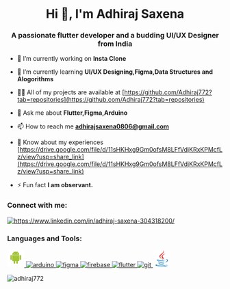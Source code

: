 <h1 align="center">Hi 👋, I'm Adhiraj Saxena</h1>
<h3 align="center">A passionate flutter developer and a budding UI/UX Designer from India</h3>

- 🔭 I’m currently working on **Insta Clone**

- 🌱 I’m currently learning **UI/UX Designing,Figma,Data Structures and Alogorithms**

- 👨‍💻 All of my projects are available at [https://github.com/Adhiraj772?tab=repositories](https://github.com/Adhiraj772?tab=repositories)

- 💬 Ask me about **Flutter,Figma,Arduino**

- 📫 How to reach me **adhirajsaxena0806@gmail.com**

- 📄 Know about my experiences [https://drive.google.com/file/d/11sHKHxg9Gm0ofsM8LFfVdjKRxKPMcfLz/view?usp=share_link](https://drive.google.com/file/d/11sHKHxg9Gm0ofsM8LFfVdjKRxKPMcfLz/view?usp=share_link)

- ⚡ Fun fact **I am observant.**

<h3 align="left">Connect with me:</h3>
<p align="left">
<a href="https://linkedin.com/in/https://www.linkedin.com/in/adhiraj-saxena-304318200/" target="blank"><img align="center" src="https://raw.githubusercontent.com/rahuldkjain/github-profile-readme-generator/master/src/images/icons/Social/linked-in-alt.svg" alt="https://www.linkedin.com/in/adhiraj-saxena-304318200/" height="30" width="40" /></a>
</p>

<h3 align="left">Languages and Tools:</h3>
<p align="left"> <a href="https://developer.android.com" target="_blank" rel="noreferrer"> <img src="https://raw.githubusercontent.com/devicons/devicon/master/icons/android/android-original-wordmark.svg" alt="android" width="40" height="40"/> </a> <a href="https://www.arduino.cc/" target="_blank" rel="noreferrer"> <img src="https://cdn.worldvectorlogo.com/logos/arduino-1.svg" alt="arduino" width="40" height="40"/> </a> <a href="https://www.figma.com/" target="_blank" rel="noreferrer"> <img src="https://www.vectorlogo.zone/logos/figma/figma-icon.svg" alt="figma" width="40" height="40"/> </a> <a href="https://firebase.google.com/" target="_blank" rel="noreferrer"> <img src="https://www.vectorlogo.zone/logos/firebase/firebase-icon.svg" alt="firebase" width="40" height="40"/> </a> <a href="https://flutter.dev" target="_blank" rel="noreferrer"> <img src="https://www.vectorlogo.zone/logos/flutterio/flutterio-icon.svg" alt="flutter" width="40" height="40"/> </a> <a href="https://git-scm.com/" target="_blank" rel="noreferrer"> <img src="https://www.vectorlogo.zone/logos/git-scm/git-scm-icon.svg" alt="git" width="40" height="40"/> </a> <a href="https://www.java.com" target="_blank" rel="noreferrer"> <img src="https://raw.githubusercontent.com/devicons/devicon/master/icons/java/java-original.svg" alt="java" width="40" height="40"/> </a> </p>

<p><img align="center" src="https://github-readme-stats.vercel.app/api/top-langs?username=adhiraj772&show_icons=true&locale=en&layout=compact" alt="adhiraj772" /></p>
